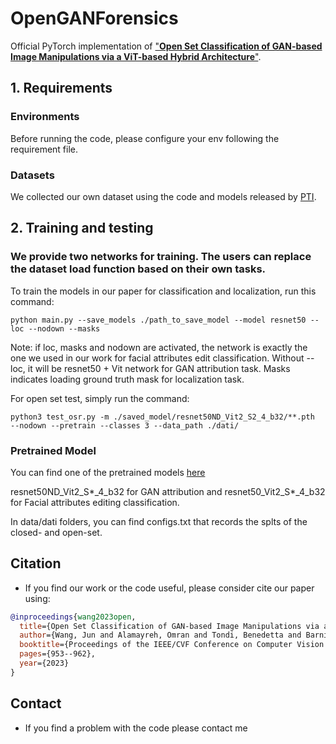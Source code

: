 # OpenGANForensics
Official PyTorch implementation of
["**Open Set Classification of GAN-based Image Manipulations via a ViT-based Hybrid Architecture**"](https://openaccess.thecvf.com/content/CVPR2023W/WMF/papers/Wang_Open_Set_Classification_of_GAN-Based_Image_Manipulations_via_a_ViT-Based_CVPRW_2023_paper.pdf). 


## 1. Requirements
### Environments
Before running the code, please configure your env following the requirement file.

### Datasets
We collected our own dataset using the code and models released by [PTI](https://github.com/danielroich/PTI).

## 2. Training and testing
### We provide two networks for training. The users can replace the dataset load function based on their own tasks.

To train the models in our paper for classification and localization, run this command:
```train
python main.py --save_models ./path_to_save_model --model resnet50 --loc --nodown --masks
```
Note: if loc, masks and nodown are activated, the network is exactly the one we used in our work for facial attributes edit classification. Without --loc, it will be resnet50 + Vit network for GAN attribution task. Masks indicates loading ground truth mask for localization task.

For open set test, simply run the command:
```Open set test
python3 test_osr.py -m ./saved_model/resnet50ND_Vit2_S2_4_b32/**.pth  --nodown --pretrain --classes 3 --data_path ./dati/
```
### Pretrained Model

You can find one of the pretrained models [here](https://drive.google.com/drive/folders/1tO_0PQvlSm_bbpe1zhyOnIF6kPZg2MX9?usp=drive_link)

resnet50ND_Vit2_S*_4_b32 for GAN attribution and resnet50_Vit2_S*_4_b32 for Facial attributes editing classification.

In data/dati folders, you can find configs.txt that records the splts of the closed- and open-set.
## Citation
- If you find our work or the code useful, please consider cite our paper using:
```bibtex
@inproceedings{wang2023open,
  title={Open Set Classification of GAN-based Image Manipulations via a ViT-based Hybrid Architecture},
  author={Wang, Jun and Alamayreh, Omran and Tondi, Benedetta and Barni, Mauro},
  booktitle={Proceedings of the IEEE/CVF Conference on Computer Vision and Pattern Recognition},
  pages={953--962},
  year={2023}
}
```

## Contact
- If you find a problem with the code please contact me
